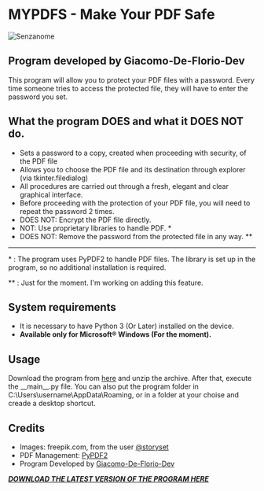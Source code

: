 # MYPDFS - Make Your PDF Safe
![Senzanome](https://user-images.githubusercontent.com/98756989/174656509-46b9d18f-3132-4a1a-b1c9-035725fcdf6d.png)
## Program developed by Giacomo-De-Florio-Dev
This program will allow you to protect your PDF files with a password.
Every time someone tries to access the protected file, they will have to enter the password you set.

## What the program DOES and what it DOES NOT do.
- Sets a password to a copy, created when proceeding with security, of the PDF file
- Allows you to choose the PDF file and its destination through explorer (via tkinter.filedialog)
- All procedures are carried out through a fresh, elegant and clear graphical interface.
- Before proceeding with the protection of your PDF file, you will need to repeat the password 2 times.
- DOES NOT: Encrypt the PDF file directly.
- NOT: Use proprietary libraries to handle PDF. *
- DOES NOT: Remove the password from the protected file in any way. **

---
 \* : The program uses PyPDF2 to handle PDF files. The library is set up in the program, so no additional installation is required.
 
 \** : Just for the moment. I'm working on adding this feature.

## System requirements
- It is necessary to have Python 3 (Or Later) installed on the device.
- **Available only for Microsoft® Windows (For the moment).**

## Usage
Download the program from [here](https://github.com/Giacomo-De-Florio-Dev/Make_Your_PDF_Safe/releases/latest) and unzip the archive.
After that, execute the \_\_main\_\_.py file.
You can also put the program folder in C:\Users\username\AppData\Roaming, or in a folder at your choise and creade a desktop shortcut.

## Credits
- Images: freepik.com, from the user [@storyset](https://www.freepik.com/stories)
- PDF Management: [PyPDF2](https://pypi.org/project/PyPDF2/)
- Program Developed by [Giacomo-De-Florio-Dev](https://github.com/Giacomo-De-Florio-Dev)

***[DOWNLOAD THE LATEST VERSION OF THE PROGRAM HERE](https://github.com/Giacomo-De-Florio-Dev/Make_Your_PDF_Safe/releases/latest)***
